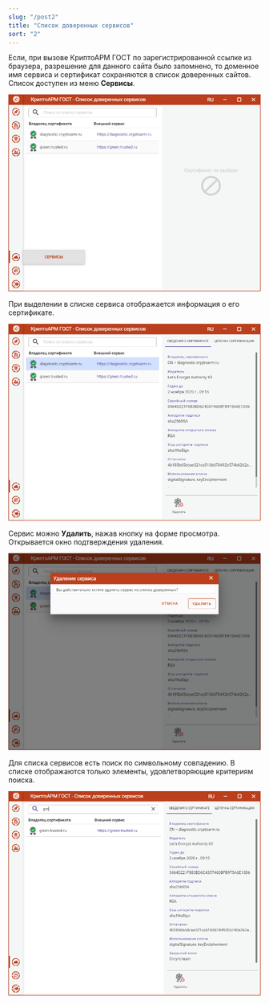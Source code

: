 ```yaml
---
slug: "/post2"
title: "Список доверенных сервисов"
sort: "2"
---
```


Если, при вызове КриптоАРМ ГОСТ по зарегистрированной ссылке из браузера, разрешение для данного сайта было запомнено, то доменное имя сервиса и сертификат сохраняются в список доверенных сайтов. Список доступен из меню **Сервисы**.

![trust_services.png](./images/trust_services.png "Сервисы")


При выделении в списке сервиса отображается информация о его сертификате.

![trust_highlight.png](./images/trust_highlight.png "Информация о сервисе")


Сервис можно **Удалить**, нажав кнопку на форме просмотра. Открывается окно подтверждения удаления.

![trust_delete.png](./images/trust_delete.png "Подтверждение удаления сервиса")


Для списка сервисов есть поиск по символьному совпадению. В списке отображаются только элементы, удовлетворяющие критериям поиска.

![trust_search.png](./images/trust_search.png "Поиск сервисов")
